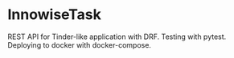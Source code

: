 # InnowiseTask
REST API for Tinder-like application with DRF. Testing with pytest. Deploying to docker with docker-compose.

